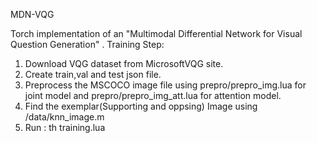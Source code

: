 MDN-VQG

Torch implementation of an "Multimodal Differential Network for Visual Question Generation" .
Training Step:

1. Download VQG dataset from MicrosoftVQG site.
2. Create train,val and test json file.
3. Preprocess the MSCOCO image file using prepro/prepro_img.lua for joint model and prepro/prepro_img_att.lua for attention model.
4. Find the exemplar(Supporting and oppsing) Image using /data/knn_image.m
5. Run : th training.lua
